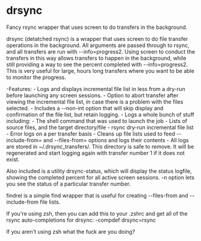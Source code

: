 # drsync
Fancy rsync wrapper that uses screen to do transfers in the background.

drsync (detatched rsync) is a wrapper that uses screen to do file transfer operations in the background.
All arguments are passed through to rsync, and all transfers are run with --info=progress2. Using screen 
to conduct the transfers in this way allows transfers to happen in the background, while still providing
a way to see the percent completed with --info=progress2. This is very useful for large, hours long
transfers where you want to be able to monitor the progress.

  -Features:
    - Logs and displays incremental file list in less from a dry-run before launching any screen sessions.
    - Option to abort transfer after viewing the incremental file list, in case there is a problem with the files selected.
    - Includes a --non-int option that will skip display and confirmation of the file list, but retain logging.
    - Logs a whole bunch of stuff including:
      - The shell command that was used to launch the job
      - Lists of source files, and the target directory/file
      - rsync dry-run incremental file list
      - Error logs on a per transfer basis
      - Cleans up file lists used to feed --include-from= and --files-from= options
        and logs their contents
    - All logs are stored in ~/.drsync_transfers/. This directory is safe to remove. It will be regenerated and start logging again with transfer number 1 if it does not exist.

Also included is a utility drsync-status, which will display the status logfile, showing the completed
percent for all active screen sessions.
-n option lets you see the status of a particular transfer number.

findrel is a simple find wrapper that is useful for creating --files-from and --include-from file lists.

If you're using zsh, then you can add this to your .zshrc and get all of the rsync auto-completions for drsync:
  -compdef drsync=rsync

If you aren't using zsh what the fuck are you doing?
